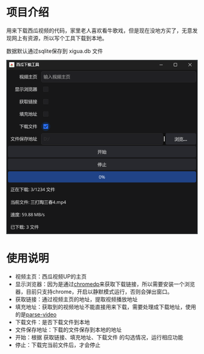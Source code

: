 # 项目介绍

用来下载西瓜视频的代码，家里老人喜欢看牛歌戏，但是现在没地方买了，无意发现网上有资源，所以写个工具下载到本地。

数据默认通过sqlite保存到 xigua.db 文件

![主界面.png](images/%E4%B8%BB%E7%95%8C%E9%9D%A2.png)

# 使用说明

- 视频主页：西瓜视频UP的主页
- 显示浏览器：因为是通过[chromedp](https://github.com/chromedp/chromedp)来获取下载链接，所以需要安装一个浏览器，目前只支持chrome，开启以静默模式运行，否则会弹出窗口。
- 获取链接：通过视频主页的地址，提取视频播放地址
- 填充地址：获取到的视频地址不能直接用来下载，需要处理成下载地址，使用的是[parse-video](https://github.com/wujunwei928/parse-video)
- 下载文件：是否下载文件到本地
- 文件保存地址：下载的文件保存到本地的地址
- 开始：根据 获取链接、填充地址、下载文件 的勾选情况，运行相应功能
- 停止：下载完当前文件后，才会停止